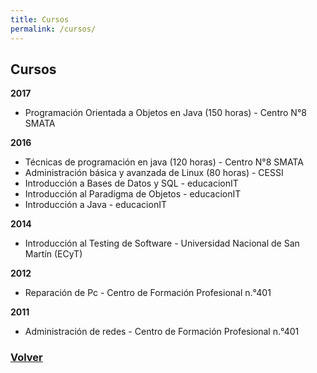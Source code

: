 ```yaml
---
title: Cursos
permalink: /cursos/
---
```


## Cursos  

__2017__

* Programación Orientada a Objetos en Java (150 horas) - Centro N°8 SMATA  

__2016__  

* Técnicas de programación en java (120 horas) - Centro N°8 SMATA
* Administración básica y avanzada de Linux (80 horas) - CESSI
* Introducción a Bases de Datos y SQL - educacionIT
* Introducción al Paradigma de Objetos - educacionIT
* Introducción a Java -  educacionIT  

__2014__  
 
* Introducción al Testing de Software -  Universidad Nacional de San Martín (ECyT)  

__2012__  

* Reparación de Pc - Centro de Formación Profesional n.°401  

__2011__

  - Administración de redes - Centro de Formación Profesional n.°401  

### [Volver](https://acenturion.github.io/)  
